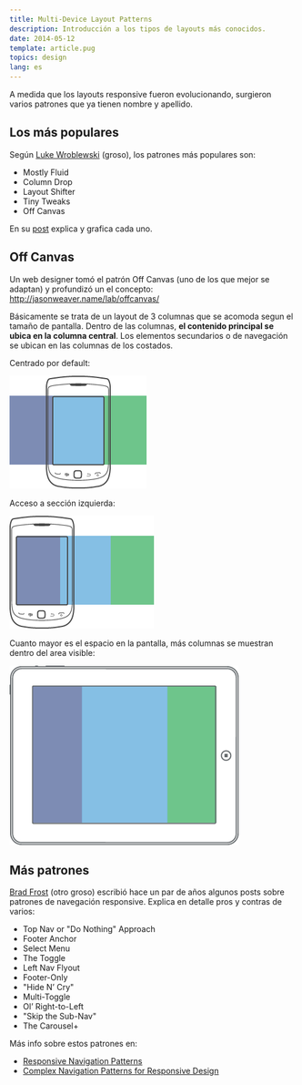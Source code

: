 ```yaml
---
title: Multi-Device Layout Patterns
description: Introducción a los tipos de layouts más conocidos.
date: 2014-05-12
template: article.pug
topics: design
lang: es
---
```


A medida que los layouts responsive fueron evolucionando, surgieron varios patrones que ya tienen nombre y apellido.

## Los más populares

Según [Luke Wroblewski](https://twitter.com/lukew) (groso), los patrones más populares son:

- Mostly Fluid
- Column Drop
- Layout Shifter
- Tiny Tweaks
- Off Canvas

En su [post](http://www.lukew.com/ff/entry.asp?1514) explica y grafica cada uno.

## Off Canvas

Un web designer tomó el patrón Off Canvas (uno de los que mejor se adaptan) y profundizó un el concepto: http://jasonweaver.name/lab/offcanvas/

Básicamente se trata de un layout de 3 columnas que se acomoda segun el tamaño de pantalla. Dentro de las columnas, **el contenido principal se ubica en la columna central**. Los elementos secundarios o de navegación se ubican en las columnas de los costados.

Centrado por default:

![Centrado por default](small-centered.png)

Acceso a sección izquierda:

![Sección izquierda](small-left.png)

Cuanto mayor es el espacio en la pantalla, más columnas se muestran dentro del area visible:

![Todas las columnas visibles](large.png)

## Más patrones

[Brad Frost](https://twitter.com/brad_frost) (otro groso) escribió hace un par de años algunos posts sobre patrones de navegación responsive. Explica en detalle pros y contras de varios:

- Top Nav or "Do Nothing" Approach
- Footer Anchor
- Select Menu
- The Toggle
- Left Nav Flyout
- Footer-Only
- "Hide N’ Cry"
- Multi-Toggle
- Ol’ Right-to-Left
- "Skip the Sub-Nav"
- The Carousel+

Más info sobre estos patrones en:

- [Responsive Navigation Patterns](http://bradfrostweb.com/blog/web/responsive-nav-patterns/)
- [Complex Navigation Patterns for Responsive Design](http://bradfrostweb.com/blog/web/complex-navigation-patterns-for-responsive-design/)
